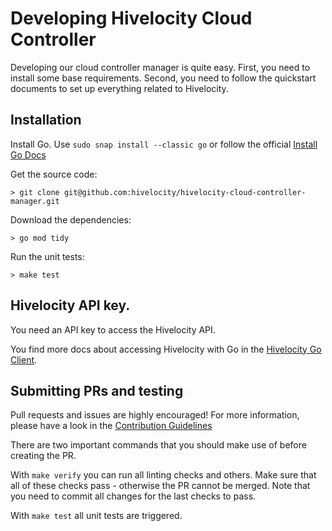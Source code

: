 # Developing Hivelocity Cloud Controller

Developing our cloud controller manager is quite easy. First, you need to install some base requirements. Second, you need to follow the quickstart documents to set up everything related to Hivelocity.

## Installation

Install Go. Use `sudo snap install --classic go` or follow the official [Install Go Docs](https://go.dev/doc/install)

Get the source code:
```
> git clone git@github.com:hivelocity/hivelocity-cloud-controller-manager.git
```

Download the dependencies:
```
> go mod tidy
```

Run the unit tests:
```
> make test
```

## Hivelocity API key.

You need an API key to access the Hivelocity API.

You find more docs about accessing Hivelocity with Go in the [Hivelocity Go Client](https://github.com/hivelocity/hivelocity-client-go).


## Submitting PRs and testing

Pull requests and issues are highly encouraged! For more information, please have a look in the [Contribution Guidelines](../../CONTRIBUTING.md)

There are two important commands that you should make use of before creating the PR.

With `make verify` you can run all linting checks and others. Make sure that all of these checks pass - otherwise the PR cannot be merged. Note that you need to commit all changes for the last checks to pass. 

With `make test` all unit tests are triggered.

